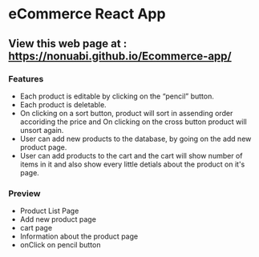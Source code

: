 # eCommerce React App
## View this web page at : https://nonuabi.github.io/Ecommerce-app/

### Features
  * Each product is editable by clicking on the “pencil” button.
  * Each product is deletable.
  * On clicking on a sort button, product will sort in assending order accoriding the price and On clicking on the cross button product will unsort again.
  * User can add new products to the database, by going on the add new product page. 
  * User can add products to the cart and the cart will show number of items in it and also show every little detials about the product on it's page.

### Preview
  * Product List Page
  * Add new product page
  * cart page
  * Information about the product page 
  * onClick on pencil button
 
